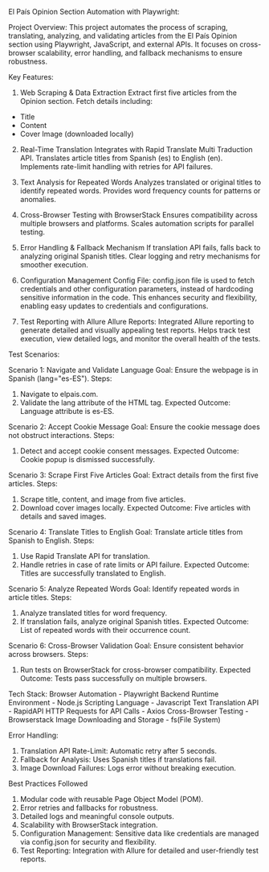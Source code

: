 El País Opinion Section Automation with Playwright:

Project Overview:
This project automates the process of scraping, translating, analyzing, and validating articles from the El País Opinion section using Playwright, JavaScript, and external APIs. It focuses on cross-browser scalability, error handling, and fallback mechanisms to ensure robustness.

Key Features:

1. Web Scraping & Data Extraction
Extract first five articles from the Opinion section.
Fetch details including:
- Title
- Content
- Cover Image (downloaded locally)

2. Real-Time Translation
Integrates with Rapid Translate Multi Traduction API.
Translates article titles from Spanish (es) to English (en).
Implements rate-limit handling with retries for API failures.

3. Text Analysis for Repeated Words
Analyzes translated or original titles to identify repeated words.
Provides word frequency counts for patterns or anomalies.

4. Cross-Browser Testing with BrowserStack
Ensures compatibility across multiple browsers and platforms.
Scales automation scripts for parallel testing.

5. Error Handling & Fallback Mechanism
If translation API fails, falls back to analyzing original Spanish titles.
Clear logging and retry mechanisms for smoother execution.

6. Configuration Management
Config File: config.json file is used to fetch credentials and other configuration parameters, instead of hardcoding sensitive information in the code.
This enhances security and flexibility, enabling easy updates to credentials and configurations.

7. Test Reporting with Allure
Allure Reports: Integrated Allure reporting to generate detailed and visually appealing test reports.
Helps track test execution, view detailed logs, and monitor the overall health of the tests.


Test Scenarios:

Scenario 1: Navigate and Validate Language
Goal: Ensure the webpage is in Spanish (lang="es-ES").
Steps:
1. Navigate to elpais.com.
2. Validate the lang attribute of the HTML tag.
Expected Outcome: Language attribute is es-ES.

Scenario 2: Accept Cookie Message
Goal: Ensure the cookie message does not obstruct interactions.
Steps:
1. Detect and accept cookie consent messages.
Expected Outcome: Cookie popup is dismissed successfully.

Scenario 3: Scrape First Five Articles
Goal: Extract details from the first five articles.
Steps:
1. Scrape title, content, and image from five articles.
2. Download cover images locally.
Expected Outcome: Five articles with details and saved images.

Scenario 4: Translate Titles to English
Goal: Translate article titles from Spanish to English.
Steps:
1. Use Rapid Translate API for translation.
2. Handle retries in case of rate limits or API failure.
Expected Outcome: Titles are successfully translated to English.

Scenario 5: Analyze Repeated Words
Goal: Identify repeated words in article titles.
Steps:
1. Analyze translated titles for word frequency.
2. If translation fails, analyze original Spanish titles.
Expected Outcome: List of repeated words with their occurrence count.

Scenario 6: Cross-Browser Validation
Goal: Ensure consistent behavior across browsers.
Steps:
1. Run tests on BrowserStack for cross-browser compatibility.
Expected Outcome: Tests pass successfully on multiple browsers.


Tech Stack:
Browser Automation - Playwright
Backend Runtime Environment - Node.js
Scripting Language - Javascript
Text Translation API - RapidAPI
HTTP Requests for API Calls - Axios
Cross-Browser Testing - Browserstack
Image Downloading and Storage - fs(File System)


Error Handling:
1. Translation API Rate-Limit: Automatic retry after 5 seconds.
2. Fallback for Analysis: Uses Spanish titles if translations fail.
3. Image Download Failures: Logs error without breaking execution.


Best Practices Followed
1. Modular code with reusable Page Object Model (POM).
2. Error retries and fallbacks for robustness.
3. Detailed logs and meaningful console outputs.
4. Scalability with BrowserStack integration.
5. Configuration Management: Sensitive data like credentials are managed via config.json for security and flexibility.
6. Test Reporting: Integration with Allure for detailed and user-friendly test reports.